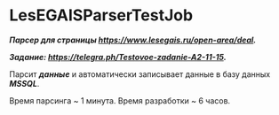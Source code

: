 # LesEGAISParserTestJob

***Парсер для страницы https://www.lesegais.ru/open-area/deal.***

***Задание: https://telegra.ph/Testovoe-zadanie-A2-11-15.***

Парсит ***данные*** и автоматически записывает данные в базу данных ***MSSQL***.

Время парсинга ~ 1 минута.
Время разработки ~ 6 часов.

